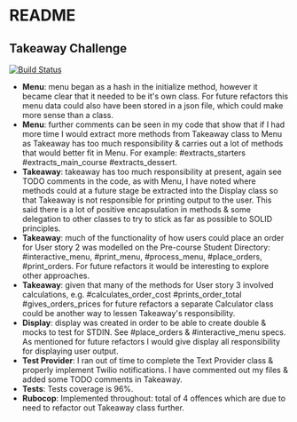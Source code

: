 # README

## Takeaway Challenge

[![Build Status](https://travis-ci.org/charlottebrf/takeaway-challenge.svg?branch=master)](https://travis-ci.org/charlottebrf/airport_challenge)

- **Menu**: menu began as a hash in the initialize method, however it became clear that it needed to be it's own class. For future refactors this menu data could also have been stored in a json file, which could make more sense than a class.
- **Menu**: further comments can be seen in my code that show that if I had more time I would extract more methods from Takeaway class to Menu as Takeaway has too much responsibility & carries out a lot of methods that would better fit in Menu. For example: #extracts_starters #extracts_main_course #extracts_dessert.
- **Takeaway**: takeaway has too much responsibility at present, again see TODO comments in the code, as with Menu, I have noted where methods could at a future stage be extracted into the Display class so that Takeaway is not responsible for printing output to the user. This said there is a lot of positive encapsulation in methods & some delegation to other classes to try to stick as far as possible to SOLID principles.
- **Takeaway**: much of the functionality of how users could place an order for User story 2 was modelled on the Pre-course Student Directory: #interactive_menu, #print_menu, #process_menu, #place_orders, #print_orders. For future refactors it would be interesting to explore other approaches.
- **Takeaway**: given that many of the methods for User story 3 involved calculations, e.g. #calculates_order_cost #prints_order_total #gives_orders_prices for future refactors a separate Calculator class could be another way to lessen Takeaway's responsibility.
- **Display**: display was created in order to be able to create double & mocks to test for STDIN. See #place_orders & #interactive_menu specs. As mentioned for future refactors I would give display all responsibility for displaying user output.
- **Test Provider**: I ran out of time to complete the Text Provider class & properly implement Twilio notifications. I have commented out my files & added some TODO comments in Takeaway.
- **Tests**: Tests coverage is 96%.
- **Rubocop**: Implemented throughout: total of 4 offences which are due to need to refactor out Takeaway class further.
